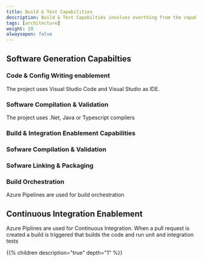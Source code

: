 ```yaml
---
title: Build & Test Capabilities
description: Build & Test Capabilties involves everthing from the capability to write code to the different types of testing
tags: [architecture]
weight: 20
alwaysopen: false
---
```




## Software Generation Capabilties

### Code & Config Writing enablement
The project uses Visual Studio Code and Visual Studio as IDE.

### Software Compilation & Validation
The project uses .Net, Java or Typescript compilers


### Build & Integration Enablement Capabilities

### Sofware Compilation & Validation

### Sofware Linking & Packaging



### Build Orchestration
Azure Pipelines are used for build orchestration


## Continuous Integration Enablement
Azure Piplines are used for Continuous Integration. When a pull request is created a build is triggered that builds the code and run unit and integration tests

{{% children description="true" depth="1" %}}
